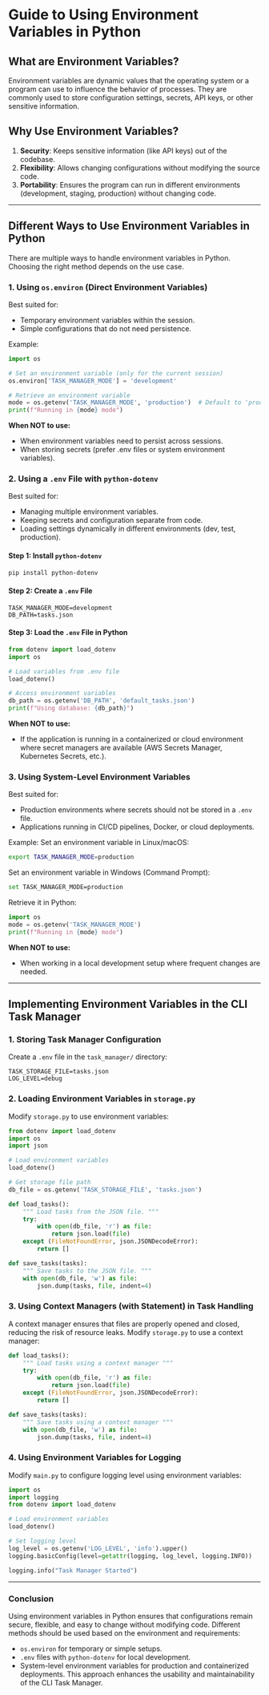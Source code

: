 # Guide to Using Environment Variables in Python

## What are Environment Variables?
Environment variables are dynamic values that the operating system or a program can use to influence the behavior of processes. They are commonly used to store configuration settings, secrets, API keys, or other sensitive information.

## Why Use Environment Variables?
1. **Security**: Keeps sensitive information (like API keys) out of the codebase.
2. **Flexibility**: Allows changing configurations without modifying the source code.
3. **Portability**: Ensures the program can run in different environments (development, staging, production) without changing code.

---
## Different Ways to Use Environment Variables in Python
There are multiple ways to handle environment variables in Python. Choosing the right method depends on the use case.

### 1. Using `os.environ` (Direct Environment Variables)
Best suited for:
- Temporary environment variables within the session.
- Simple configurations that do not need persistence.

Example:
```python
import os

# Set an environment variable (only for the current session)
os.environ['TASK_MANAGER_MODE'] = 'development'

# Retrieve an environment variable
mode = os.getenv('TASK_MANAGER_MODE', 'production')  # Default to 'production' if not set
print(f"Running in {mode} mode")
```
**When NOT to use:**
- When environment variables need to persist across sessions.
- When storing secrets (prefer .env files or system environment variables).

### 2. Using a `.env` File with `python-dotenv`
Best suited for:
- Managing multiple environment variables.
- Keeping secrets and configuration separate from code.
- Loading settings dynamically in different environments (dev, test, production).

#### Step 1: Install `python-dotenv`
```sh
pip install python-dotenv
```

#### Step 2: Create a `.env` File
```env
TASK_MANAGER_MODE=development
DB_PATH=tasks.json
```

#### Step 3: Load the `.env` File in Python
```python
from dotenv import load_dotenv
import os

# Load variables from .env file
load_dotenv()

# Access environment variables
db_path = os.getenv('DB_PATH', 'default_tasks.json')
print(f"Using database: {db_path}")
```
**When NOT to use:**
- If the application is running in a containerized or cloud environment where secret managers are available (AWS Secrets Manager, Kubernetes Secrets, etc.).

### 3. Using System-Level Environment Variables
Best suited for:
- Production environments where secrets should not be stored in a `.env` file.
- Applications running in CI/CD pipelines, Docker, or cloud deployments.

Example:
Set an environment variable in Linux/macOS:
```sh
export TASK_MANAGER_MODE=production
```
Set an environment variable in Windows (Command Prompt):
```sh
set TASK_MANAGER_MODE=production
```
Retrieve it in Python:
```python
import os
mode = os.getenv('TASK_MANAGER_MODE')
print(f"Running in {mode} mode")
```
**When NOT to use:**
- When working in a local development setup where frequent changes are needed.

---
## Implementing Environment Variables in the CLI Task Manager

### 1. Storing Task Manager Configuration
Create a `.env` file in the `task_manager/` directory:
```env
TASK_STORAGE_FILE=tasks.json
LOG_LEVEL=debug
```

### 2. Loading Environment Variables in `storage.py`
Modify `storage.py` to use environment variables:
```python
from dotenv import load_dotenv
import os
import json

# Load environment variables
load_dotenv()

# Get storage file path
db_file = os.getenv('TASK_STORAGE_FILE', 'tasks.json')

def load_tasks():
    """ Load tasks from the JSON file. """
    try:
        with open(db_file, 'r') as file:
            return json.load(file)
    except (FileNotFoundError, json.JSONDecodeError):
        return []

def save_tasks(tasks):
    """ Save tasks to the JSON file. """
    with open(db_file, 'w') as file:
        json.dump(tasks, file, indent=4)
```

### 3. Using Context Managers (with Statement) in Task Handling
A context manager ensures that files are properly opened and closed, reducing the risk of resource leaks.
Modify `storage.py` to use a context manager:
```python
def load_tasks():
    """ Load tasks using a context manager """
    try:
        with open(db_file, 'r') as file:
            return json.load(file)
    except (FileNotFoundError, json.JSONDecodeError):
        return []

def save_tasks(tasks):
    """ Save tasks using a context manager """
    with open(db_file, 'w') as file:
        json.dump(tasks, file, indent=4)
```

### 4. Using Environment Variables for Logging
Modify `main.py` to configure logging level using environment variables:
```python
import os
import logging
from dotenv import load_dotenv

# Load environment variables
load_dotenv()

# Set logging level
log_level = os.getenv('LOG_LEVEL', 'info').upper()
logging.basicConfig(level=getattr(logging, log_level, logging.INFO))

logging.info("Task Manager Started")
```

---
### Conclusion
Using environment variables in Python ensures that configurations remain secure, flexible, and easy to change without modifying code. Different methods should be used based on the environment and requirements:
- `os.environ` for temporary or simple setups.
- `.env` files with `python-dotenv` for local development.
- System-level environment variables for production and containerized deployments.
This approach enhances the usability and maintainability of the CLI Task Manager.

